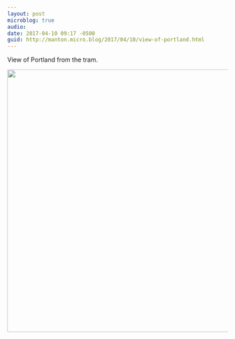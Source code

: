 ```yaml
---
layout: post
microblog: true
audio: 
date: 2017-04-10 09:17 -0500
guid: http://manton.micro.blog/2017/04/10/view-of-portland.html
---
```

View of Portland from the tram.

<img src="http://manton.micro.blog/uploads/2017/235bb078ff.jpg" width="600" height="600" style="height: auto" />
